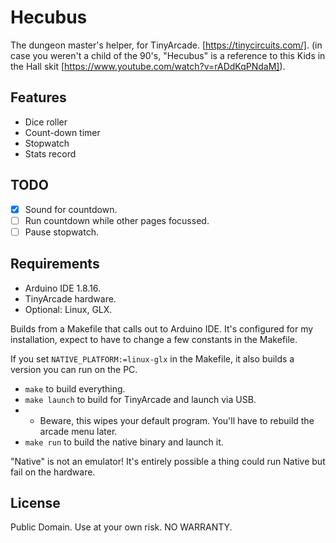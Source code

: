 # Hecubus

The dungeon master's helper, for TinyArcade. [https://tinycircuits.com/].
(in case you weren't a child of the 90's, "Hecubus" is a reference to this Kids in the Hall skit [https://www.youtube.com/watch?v=rADdKqPNdaM]).

## Features

- Dice roller
- Count-down timer
- Stopwatch
- Stats record

## TODO

- [x] Sound for countdown.
- [ ] Run countdown while other pages focussed.
- [ ] Pause stopwatch.

## Requirements

- Arduino IDE 1.8.16.
- TinyArcade hardware.
- Optional: Linux, GLX.

Builds from a Makefile that calls out to Arduino IDE.
It's configured for my installation, expect to have to change a few constants in the Makefile.

If you set `NATIVE_PLATFORM:=linux-glx` in the Makefile, it also builds a version you can run on the PC.

- `make` to build everything.
- `make launch` to build for TinyArcade and launch via USB.
- - Beware, this wipes your default program. You'll have to rebuild the arcade menu later.
- `make run` to build the native binary and launch it.

"Native" is not an emulator! It's entirely possible a thing could run Native but fail on the hardware.

## License

Public Domain. Use at your own risk. NO WARRANTY.
